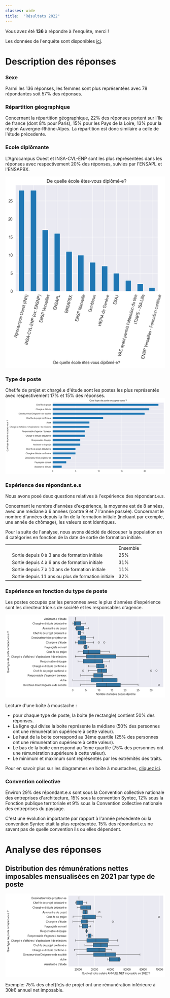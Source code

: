 ```yaml
---
classes: wide
title:  "Résultats 2022"
---
```

Vous avez été **136** à répondre à l'enquête, merci !

Les données de l'enquête sont disponibles [ici](https://github.com/pocman/blob/master/etude_remuneration_2022.csv).

# Description des réponses
### Sexe
Parmi les 136 réponses, les femmes sont plus représentées avec 78 répondantes soit 57% des réponses.
### Répartition géographique

Concernant la répartition géographique, 22% des réponses portent sur l'île de france (dont 8% pour Paris), 15% pour les Pays de la Loire, 13% pour la région Auvergne-Rhône-Alpes.
La répartition est donc similaire a celle de l'étude précedente.

### Ecole diplômante
L'Agrocampus Ouest et INSA-CVL-ENP sont les plus réprésentées dans les réponses avec respectivement 20% des réponses, suivies par l'ENSAPL et l'ENSAPBX.

![Pourcentage de réponses en fonction de l'école diplômante](/assets/images/2022/ecole.png)

### Type de poste
Chef.fe de projet et chargé.e d'étude sont les postes les plus représentés avec respectivement 17% et 15% des réponses.
![Pourcentage de réponses en fonction du type de poste occupé](/assets/images/2022/type_poste.png)

### Expérience des répondant.e.s
Nous avons posé deux questions relatives à l'expérience des répondant.e.s.

Concernant le nombre d'années d'expérience, la moyenne est de 8 années, avec une médiane à 6 années (contre 9 et 7 l'année passée).
Concernant le nombre d'années depuis la fin de la formation initiale (incluant par exemple, une année de chômage), les valeurs sont identiques.

Pour la suite de l'analyse, nous avons décidé de découper la population en 4 catégories en fonction de la date de sortie de formation initiale.

|   |                                                    |          |
|---|----------------------------------------------------|----------|
|   |                                                    | Ensemble |
|   | Sortie depuis 0 à 3 ans de formation initiale      | 25%      |
|   | Sortie depuis 4 à 6 ans de formation initiale      | 31%      | 
|   | Sortie depuis 7 à 10 ans de formation initiale     | 11%      | 
|   | Sortie depuis 11 ans ou plus de formation initiale | 32%      |

### Expérience en fonction du type de poste
Les postes occupés par les personnes avec le plus d’années d’expérience sont les directeur.trice.s de société et les responsables d'agence.

![Expérience en fonction du type de poste](/assets/images/2022/xp_poste.png)

Lecture d'une boîte à moustache :
* pour chaque type de poste, la boite (le rectangle) contient 50% des réponses. 
* La ligne qui divise la boite représente la médiane (50% des personnes ont une rémunération supérieure à cette valeur).
* Le haut de la boite correspond au 3ème quartile (25% des personnes ont une rémunération supérieure à cette valeur).
* Le bas de la boite correspond au 1ème quartile (75% des personnes ont une rémunération supérieure à cette valeur).
* Le minimum et maximum sont représentés par les extrémités des traits.

Pour en savoir plus sur les diagrammes en boîte à moustaches, [cliquez ici](https://fr.wikipedia.org/wiki/Bo%C3%AEte_%C3%A0_moustaches).

### Convention collective
Environ 29% des répondant.e.s sont sous la Convention collective nationale des entreprises d'architecture, 15% sous la convention Syntec, 12% sous la Fonction publique territoriale et 9% sous la Convention collective nationale des entreprises du paysage.

C'est une évolution importante par rapport à l'année précédente où la convention Syntec était la plus représentée.
15% des répondant.e.s ne savent pas de quelle convention ils ou elles dépendent.

# Analyse des réponses
## Distribution des rémunérations nettes imposables mensualisées en 2021 par type de poste

![Moyenne des rémunérations net imposables mensualisées par années depuis sortie de formation initiale et sexe](/assets/images/2022/rem_poste.png)

Exemple: 75% des chef(fe)s de projet ont une rémunération inférieure à 30k€ annuel net imposable.